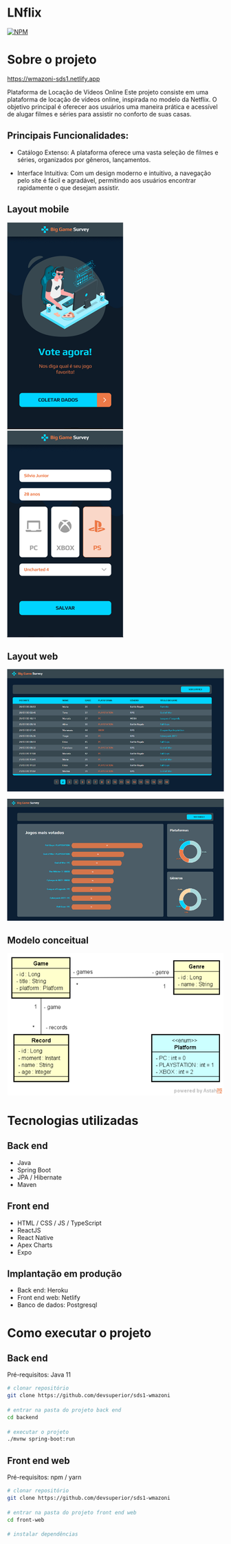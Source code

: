 # LNflix 
[![NPM](https://img.shields.io/npm/l/react)](https://github.com/LEOMARTELLI/LNflix/blob/main/LICENSE)

# Sobre o projeto

https://wmazoni-sds1.netlify.app

Plataforma de Locação de Vídeos Online
Este projeto consiste em uma plataforma de locação de vídeos online, inspirada no modelo da Netflix. O objetivo principal é oferecer aos usuários uma maneira prática e acessível de alugar filmes e séries para assistir no conforto de suas casas.

## Principais Funcionalidades:

- Catálogo Extenso: A plataforma oferece uma vasta seleção de filmes e séries, organizados por gêneros, lançamentos.

- Interface Intuitiva: Com um design moderno e intuitivo, a navegação pelo site é fácil e agradável, permitindo aos usuários encontrar rapidamente o que desejam assistir.


## Layout mobile
![Mobile 1](https://github.com/acenelio/assets/raw/main/sds1/mobile1.png) ![Mobile 2](https://github.com/acenelio/assets/raw/main/sds1/mobile2.png)

## Layout web
![Web 1](https://github.com/acenelio/assets/raw/main/sds1/web1.png)

![Web 2](https://github.com/acenelio/assets/raw/main/sds1/web2.png)

## Modelo conceitual
![Modelo Conceitual](https://github.com/acenelio/assets/raw/main/sds1/modelo-conceitual.png)

# Tecnologias utilizadas
## Back end
- Java
- Spring Boot
- JPA / Hibernate
- Maven
## Front end
- HTML / CSS / JS / TypeScript
- ReactJS
- React Native
- Apex Charts
- Expo
## Implantação em produção
- Back end: Heroku
- Front end web: Netlify
- Banco de dados: Postgresql

# Como executar o projeto

## Back end
Pré-requisitos: Java 11

```bash
# clonar repositório
git clone https://github.com/devsuperior/sds1-wmazoni

# entrar na pasta do projeto back end
cd backend

# executar o projeto
./mvnw spring-boot:run
```

## Front end web
Pré-requisitos: npm / yarn

```bash
# clonar repositório
git clone https://github.com/devsuperior/sds1-wmazoni

# entrar na pasta do projeto front end web
cd front-web

# instalar dependências
